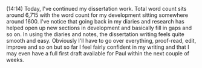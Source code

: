 (14:14)
Today, I've continued my dissertation work. Total word count sits around 6,715 with the word count for my development sitting somewhere around 1600. I've notice that going back in my diaries and research has helped open up new sections in development and basically fill in gaps and so on. In using the diaries and notes, the dissertation writing feels quite smooth and easy. Obviously I'll have to go over everything, proof-read, edit, improve and so on but so far I feel fairly confident in my writing and that I may even have a full first draft available for Paul within the next couple of weeks. 